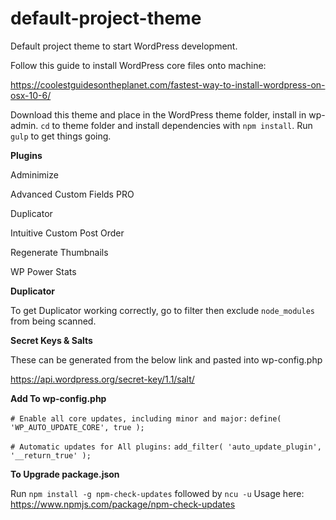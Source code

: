 # default-project-theme
Default project theme to start WordPress development.

Follow this guide to install WordPress core files onto machine: 

https://coolestguidesontheplanet.com/fastest-way-to-install-wordpress-on-osx-10-6/

Download this theme and place in the WordPress theme folder, install in wp-admin. `cd` to theme folder and install dependencies with `npm install`. Run `gulp` to get things going.

**Plugins**

Adminimize

Advanced Custom Fields PRO

Duplicator

Intuitive Custom Post Order

Regenerate Thumbnails

WP Power Stats

**Duplicator**

To get Duplicator working correctly, go to filter then exclude `node_modules` from being scanned.

**Secret Keys & Salts**

These can be generated from the below link and pasted into wp-config.php

https://api.wordpress.org/secret-key/1.1/salt/


**Add To wp-config.php**

`# Enable all core updates, including minor and major:`
`define( 'WP_AUTO_UPDATE_CORE', true );`

`# Automatic updates for All plugins:`
`add_filter( 'auto_update_plugin', '__return_true' );`


**To Upgrade package.json**

Run `npm install -g npm-check-updates` followed by `ncu -u`
Usage here: https://www.npmjs.com/package/npm-check-updates
